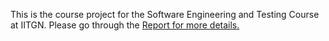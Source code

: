 This is the course project for the Software Engineering and Testing Course at IITGN. Please go through the <a href="https://github.com/AditiDey29/SET_Project/blob/main/20110007%20Software%20Engineering%20and%20Testing%20Project.pdf">Report</href> for more details.
